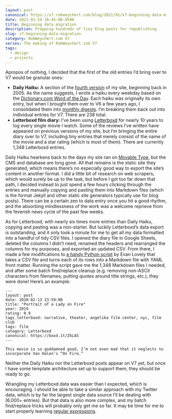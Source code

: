 ```yaml
---
layout: post
canonical: https://v7.robweychert.com/blog/2021/01/v7-beginning-data-migration/
date: 2021-01-24 16:45:00-0500
title: Beginning data migration
description: Prepping hundreds of tiny blog posts for republishing
slug: v7-beginning-data-migration
category: RobWeychert.com V7
series: The making of RobWeychert.com V7
tags:
  - design
  - projects
---
```


Apropos of nothing, I decided that the first of the old entries I’d bring over to V7 would be granular ones:

* **Daily Haiku:** A section of the [fourth version](https://v4.robweychert.com/) of my site, beginning back in 2005. As the name suggests, I wrote a haiku every weekday based on the [Dictionary.com Word of the Day](https://www.dictionary.com/e/word-of-the-day/). Each haiku was originally its own entry, but when I brought them over to V6 a few years ago, I consolidated them into [monthly digests](https://v6.robweychert.com/blog/topic/daily-haiku/). I’m breaking them back out into individual entries for V7. There are 238 total.
* **Letterboxd film diary:** I’ve been using [Letterboxd](https://letterboxd.com/) for nearly 10 years to log every single movie I watch. Some of the reviews I’ve written have appeared on previous versions of my site, but I’m bringing the entire diary over to V7, including tiny entries that merely consist of the name of the movie and a star rating (which is most of them). There are currently 1,348 Letterboxd entries.

Daily Haiku hearkens back to the days my site ran on [Movable Type](https://en.wikipedia.org/wiki/Movable_Type), but the CMS and database are long gone. All that remains is the static site they generated, which means there’s no especially good way to export the site’s content in another format. I did a little bit of research on web scrapers, which would surely be up to the task, but before I got too far down that path, I decided instead to just spend a few hours clicking through the entries and manually copying and pasting them into Markdown files (which is the format Jekyll and other static site generators typically use for blog posts). There can be a certain zen to data entry once you hit a good rhythm, and the absorbing mindlessness of the work was a welcome reprieve from the feverish news cycle of the past few weeks.

As for Letterboxd, with nearly six times more entries than Daily Haiku, copying and pasting was a non-starter. But luckily Letterboxd’s data export is outstanding, and it only took a minute for me to get all my data formatted into a handful of tidy CSV files. I opened the diary file in Google Sheets, deleted the columns I didn’t need, renamed the headers and rearranged the columns for my purposes, and exported an updated CSV. From there, I made a few modifications to [a handy Python script](https://www.evanlovely.com/utilities/jekyll/spreadsheet-to-markdown/) by Evan Lovely that takes a CSV file and turns each of its rows into a Markdown file with YAML front matter. Running the script gave me the 1,348 Markdown files I needed, and after some batch find/replace cleanup (e.g. removing non-ASCII characters from filenames, putting quotes around title strings, etc.), they were done! Here’s an example:

```
---
layout: post 
date: 2020-02-13 23:59:00
title: "Portrait of a Lady on Fire"
year: 2019
rating: 0.9
tags_letterboxd: narrative, theater, angelika film center, nyc, film club
tags: film
category: Letterboxd
canonical: https://boxd.it/ZkLA5
---

This movie is so goddamned good, I’m not even mad that it neglects to incorporate Van Halen’s “On Fire.”
```

Neither the Daily Haiku nor the Letterboxd posts appear on V7 yet, but once I have some template architecture set up to support them, they should be ready to go.

Wrangling my Letterboxd data was easier than I expected, which is encouraging. I should be able to take a similar approach with my Twitter data, which is by far the largest single data source I’ll be dealing with (6,000+ entries). But that data is also more complex, and my batch find/replace tricks will probably only get me so far. It may be time for me to start properly learning [regular expressions](https://medium.com/factory-mind/regex-tutorial-a-simple-cheatsheet-by-examples-649dc1c3f285).